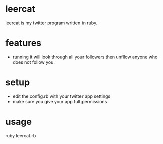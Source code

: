 leercat
=======

leercat is my twitter program written in ruby.

features
========

- running it will look through all your followers then unfllow anyone who does not follow you.

setup
=====

- edit the config.rb with your twitter app settings
- make sure you give your app full permissions

usage
=====

ruby leercat.rb
